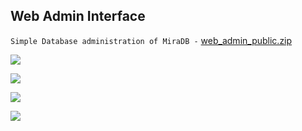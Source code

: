 ## Web Admin Interface
``` Simple Database administration of MiraDB - ```  [web_admin_public.zip][wf1]


![](./1.png)

![](./2.jpg)

![](./3.jpg)

![](./4.jpg)
 

[wf1]: <https://git.io/fpGS0>